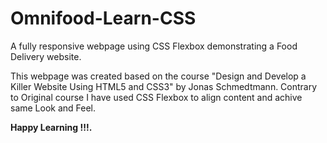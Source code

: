 # Omnifood-Learn-CSS

A fully responsive webpage using CSS Flexbox demonstrating a Food Delivery website.

This webpage was created based on the course "Design and Develop a Killer Website Using HTML5 and CSS3" by Jonas Schmedtmann. Contrary to Original course I have used CSS Flexbox to align content and achive same Look and Feel.

**Happy Learning !!!.**


